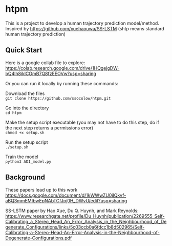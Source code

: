 # htpm
This is a project to develop a human trajectory prediction model/method.  Inspired by https://github.com/xuehaouwa/SS-LSTM
(shtp means standard human trajectory prediction)

## Quick Start
Here is a google collab file to explore: 
https://colab.research.google.com/drive/1HQgejgDW-bQ4lh8iklCOmB7Q8fzEEOVw?usp=sharing

Or you can run it locally by running these commands:  
  
Download the files  
`git clone https://github.com/ssocolow/htpm.git`  
  
Go into the directory  
`cd htpm`  
  
Make the setup script executable (you may not have to do this step, do if the next step returns a permissions error)  
`chmod +x setup.sh`  
  
Run the setup script  
`./setup.sh`  
  
Train the model  
`python3 ADI_model.py`  

## Background
These papers lead up to this work
https://docs.google.com/document/d/1kWWwZU0jlQkvf-aBQ3mmEMIbwEpNAbTCfJpj0H_DWvU/edit?usp=sharing  

SS-LSTM paper by Hao Xue, Du Q. Huynh, and Mark Reynolds: https://www.researchgate.net/profile/Du_Huynh/publication/2269555_Self-Calibrating_a_Stereo_Head_An_Error_Analysis_in_the_Neighbourhood_of_Degenerate_Configurations/links/5c03ccb0a6fdcc1b8d502965/Self-Calibrating-a-Stereo-Head-An-Error-Analysis-in-the-Neighbourhood-of-Degenerate-Configurations.pdf
